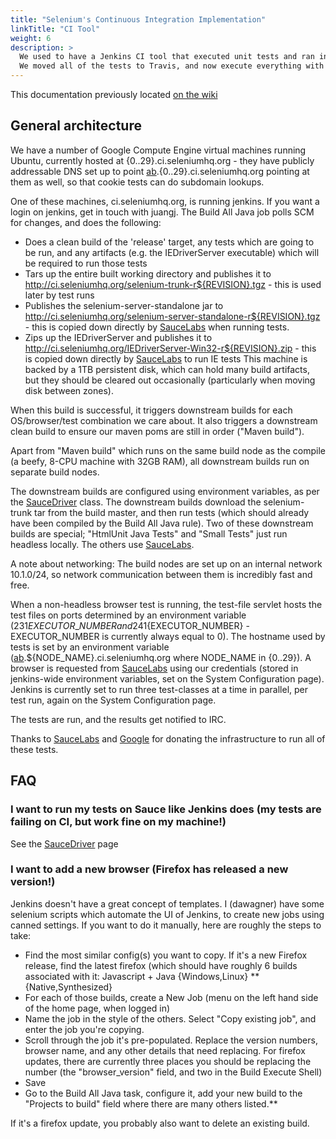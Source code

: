```yaml
---
title: "Selenium's Continuous Integration Implementation"
linkTitle: "CI Tool"
weight: 6
description: >
  We used to have a Jenkins CI tool that executed unit tests and ran integration tests on Sauce Labs.
  We moved all of the tests to Travis, and now execute everything with Github Actions.
---
```

This documentation previously located [on the wiki](https://github.com/SeleniumHQ/selenium/wiki/Continuous-Integration)

## General architecture

We have a number of Google Compute Engine virtual machines running Ubuntu, currently hosted at {0..29}.ci.seleniumhq.org - they have publicly addressable DNS set up to point [ab](ab.md).{0..29}.ci.seleniumhq.org pointing at them as well, so that cookie tests can do subdomain lookups.

One of these machines, ci.seleniumhq.org, is running jenkins. If you want a login on jenkins, get in touch with juangj.  The Build All Java job polls SCM for changes, and does the following:
* Does a clean build of the 'release' target, any tests which are going to be run, and any artifacts (e.g. the IEDriverServer executable) which will be required to run those tests
* Tars up the entire built working directory and publishes it to http://ci.seleniumhq.org/selenium-trunk-r${REVISION}.tgz - this is used later by test runs
* Publishes the selenium-server-standalone jar to http://ci.seleniumhq.org/selenium-server-standalone-r${REVISION}.tgz - this is copied down directly by [SauceLabs](http://saucelabs.com) when running tests.
* Zips up the IEDriverServer and publishes it to http://ci.seleniumhq.org/IEDriverServer-Win32-r${REVISION}.zip - this is copied down directly by [SauceLabs](http://saucelabs.com) to run IE tests
  This machine is backed by a 1TB persistent disk, which can hold many build artifacts, but they should be cleared out occasionally (particularly when moving disk between zones).

When this build is successful, it triggers downstream builds for each OS/browser/test combination we care about.  It also triggers a downstream clean build to ensure our maven poms are still in order ("Maven build").

Apart from "Maven build" which runs on the same build node as the compile (a beefy, 8-CPU machine with 32GB RAM), all downstream builds run on separate build nodes.

The downstream builds are configured using environment variables, as per the [SauceDriver](https://github.com/SeleniumHQ/selenium/blob/master/java/client/test/org/openqa/selenium/testing/drivers/SauceDriver.java) class.  The downstream builds download the selenium-trunk tar from the build master, and then run tests (which should already have been compiled by the Build All Java rule).  Two of these downstream builds are special; "HtmlUnit Java Tests" and "Small Tests" just run headless locally.  The others use [SauceLabs](http://saucelabs.com).

A note about networking: The build nodes are set up on an internal network 10.1.0/24, so network communication between them is incredibly fast and free.

When a non-headless browser test is running, the test-file servlet hosts the test files on ports determined by an environment variable (231${EXECUTOR\_NUMBER} and 241${EXECUTOR\_NUMBER} - EXECUTOR\_NUMBER is currently always equal to 0).  The hostname used by tests is set by an environment variable ([ab](ab.md).${NODE\_NAME}.ci.seleniumhq.org where NODE\_NAME in {0..29}).  A browser is requested from [SauceLabs](http://saucelabs.com) using our credentials (stored in jenkins-wide environment variables, set on the System Configuration page).  Jenkins is currently set to run three test-classes at a time in parallel, per test run, again on the System Configuration page.

The tests are run, and the results get notified to IRC.

Thanks to [SauceLabs](http://saucelabs.com) and [Google](http://cloud.google.com/products/compute-engine.html) for donating the infrastructure to run all of these tests.

## FAQ

### I want to run my tests on Sauce like Jenkins does (my tests are failing on CI, but work fine on my machine!)

See the [SauceDriver](Sauce.md) page

### I want to add a new browser (Firefox has released a new version!)

Jenkins doesn't have a great concept of templates.  I (dawagner) have some selenium scripts which automate the UI of Jenkins, to create new jobs using canned settings.  If you want to do it manually, here are roughly the steps to take:
* Find the most similar config(s) you want to copy.  If it's a new Firefox release, find the latest firefox (which should have roughly 6 builds associated with it: Javascript + Java {Windows,Linux} **{Native,Synthesized}
* For each of those builds, create a New Job (menu on the left hand side of the home page, when logged in)
* Name the job in the style of the others.  Select "Copy existing job", and enter the job you're copying.
* Scroll through the job it's pre-populated.  Replace the version numbers, browser name, and any other details that need replacing.  For firefox updates, there are currently three places you should be replacing the number (the "browser\_version" field, and two in the Build Execute Shell)
* Save
* Go to the Build All Java task, configure it, add your new build to the "Projects to build" field where there are many others listed.**

If it's a firefox update, you probably also want to delete an existing build.
